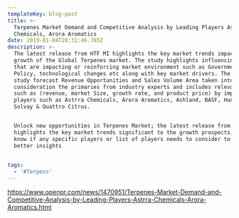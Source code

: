 ```yaml
---
templateKey: blog-post
title: >-
  Terpenes Market Demand and Competitive Analysis by Leading Players Astrra
  Chemicals, Arora Aromatics
date: 2019-01-04T20:31:46.765Z
description: >-
  The latest release from HTF MI highlights the key market trends impacting the
  growth of the Global Terpenes market. The study highlights influencing factors
  that are impacting or reinforcing market environment such as Government
  Policy, technological changes etc along with key market drivers. The research
  study forecast Revenue Opportunities and Sales Volume Area taken into
  consideration the primaries from industry experts and includes relevant data
  such as (revenue, market Size, growth rate, and product price) by important
  players such as Astrra Chemicals, Arora Aromatics, Ashland, BASF, Huntsman,
  Solvay & Quattro Citrus.


  Unlock new opportunities in Terpenes Market; the latest release from HTF MI
  highlights the key market trends significant to the growth prospects, Let us
  know if any specific players or list of players needs to consider to gain
  better insights

   
tags:
  - '#Terpens'
---
```

<https://www.openpr.com/news/1470951/Terpenes-Market-Demand-and-Competitive-Analysis-by-Leading-Players-Astrra-Chemicals-Arora-Aromatics.html>
